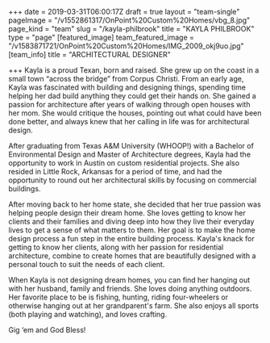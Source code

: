 +++
date = 2019-03-31T06:00:17Z
draft = true
layout = "team-single"
pageImage = "/v1552861317/OnPoint%20Custom%20Homes/vbg_8.jpg"
page_kind = "team"
slug = "/kayla-philbrook"
title = "KAYLA PHILBROOK"
type = "page"
[featured_image]
team_featured_image = "/v1583871721/OnPoint%20Custom%20Homes/IMG_2009_okj9uo.jpg"
[team_info]
title = "ARCHITECTURAL DESIGNER"

+++
Kayla is a proud Texan, born and raised. She grew up on the coast in a small town “across the bridge” from Corpus Christi. From an early age, Kayla was fascinated with building and designing things, spending time helping her dad build anything they could get their hands on. She gained a passion for architecture after years of walking through open houses with her mom. She would critique the houses, pointing out what could have been done better, and always knew that her calling in life was for architectural design.  
  
After graduating from Texas A&M University (WHOOP!) with a Bachelor of Environmental Design and Master of Architecture degrees, Kayla had the opportunity to work in Austin on custom residential projects. She also resided in Little Rock, Arkansas for a period of time, and had the opportunity to round out her architectural skills by focusing on commercial buildings.  
  
After moving back to her home state, she decided that her true passion was helping people design their dream home. She loves getting to know her clients and their families and diving deep into how they live their everyday lives to get a sense of what matters to them. Her goal is to make the home design process a fun step in the entire building process. Kayla's knack for getting to know her clients, along with her passion for residential architecture, combine to create homes that are beautifully designed with a personal touch to suit the needs of each client.  
  
When Kayla is not designing dream homes, you can find her hanging out with her husband, family and friends. She loves doing anything outdoors. Her favorite place to be is fishing, hunting, riding four-wheelers or otherwise hanging out at her grandparent's farm. She also enjoys all sports (both playing and watching), and loves crafting.  
  
Gig ‘em and God Bless!